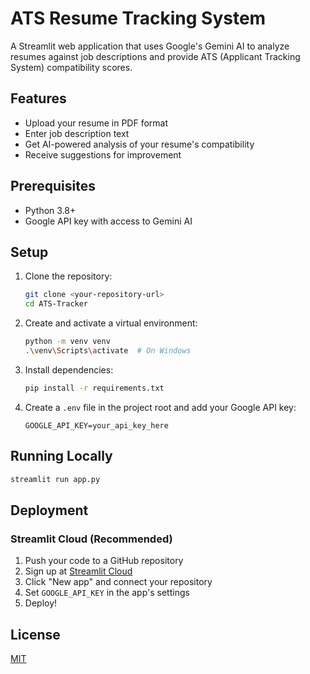 # ATS Resume Tracking System

A Streamlit web application that uses Google's Gemini AI to analyze resumes against job descriptions and provide ATS (Applicant Tracking System) compatibility scores.

## Features
- Upload your resume in PDF format
- Enter job description text
- Get AI-powered analysis of your resume's compatibility
- Receive suggestions for improvement

## Prerequisites
- Python 3.8+
- Google API key with access to Gemini AI

## Setup

1. Clone the repository:
   ```bash
   git clone <your-repository-url>
   cd ATS-Tracker
   ```

2. Create and activate a virtual environment:
   ```bash
   python -m venv venv
   .\venv\Scripts\activate  # On Windows
   ```

3. Install dependencies:
   ```bash
   pip install -r requirements.txt
   ```

4. Create a `.env` file in the project root and add your Google API key:
   ```
   GOOGLE_API_KEY=your_api_key_here
   ```

## Running Locally

```bash
streamlit run app.py
```

## Deployment

### Streamlit Cloud (Recommended)
1. Push your code to a GitHub repository
2. Sign up at [Streamlit Cloud](https://streamlit.io/cloud)
3. Click "New app" and connect your repository
4. Set `GOOGLE_API_KEY` in the app's settings
5. Deploy!

## License
[MIT](LICENSE)
